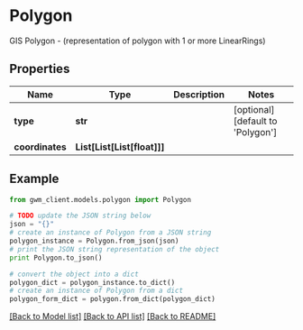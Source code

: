 # Polygon

GIS Polygon - (representation of polygon with 1 or more LinearRings)

## Properties
Name | Type | Description | Notes
------------ | ------------- | ------------- | -------------
**type** | **str** |  | [optional] [default to 'Polygon']
**coordinates** | **List[List[List[float]]]** |  | 

## Example

```python
from gwm_client.models.polygon import Polygon

# TODO update the JSON string below
json = "{}"
# create an instance of Polygon from a JSON string
polygon_instance = Polygon.from_json(json)
# print the JSON string representation of the object
print Polygon.to_json()

# convert the object into a dict
polygon_dict = polygon_instance.to_dict()
# create an instance of Polygon from a dict
polygon_form_dict = polygon.from_dict(polygon_dict)
```
[[Back to Model list]](../README.md#documentation-for-models) [[Back to API list]](../README.md#documentation-for-api-endpoints) [[Back to README]](../README.md)


